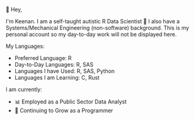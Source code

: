 👋 Hey,

I'm Keenan. I am a self-taught autistic R Data Scientist :mage: I also have a Systems/Mechanical Engineering (non-software) background. This is my personal account so my day-to-day work will not be displayed here.

My Languages:
- Preferred Language: R
- Day-to-Day Languages: R, SAS
- Languages I have Used: R, SAS, Python
- Languages I am Learning: C, Rust

I am currently:

- 📊 Employed as a Public Sector Data Analyst
- 🧠 Continuing to Grow as a Programmer

<!---
Senpai-Eeyore/Senpai-Eeyore is a ✨ special ✨ repository because its `README.md` (this file) appears on your GitHub profile.
You can click the Preview link to take a look at your changes.
--->

